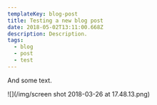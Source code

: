```yaml
---
templateKey: blog-post
title: Testing a new blog post
date: 2018-05-02T13:11:00.668Z
description: Description.
tags:
  - blog
  - post
  - test
---
```

And some text.

![](/img/screen shot 2018-03-26 at 17.48.13.png)
